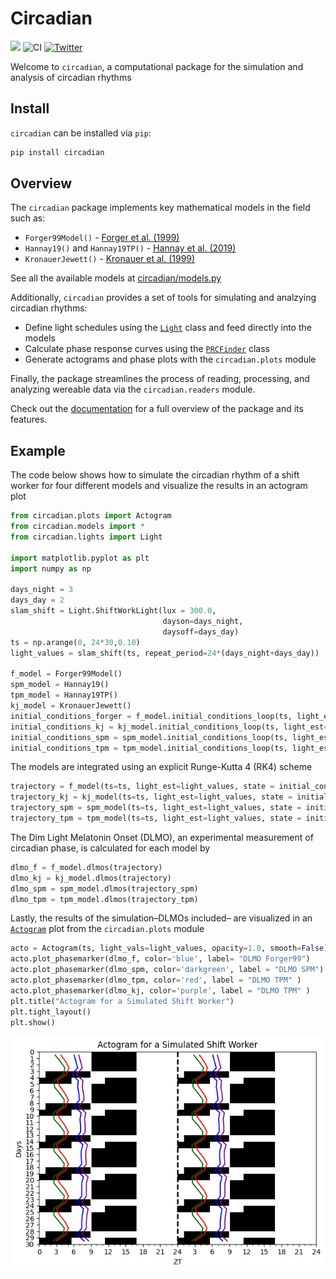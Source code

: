 # Circadian

<!-- WARNING: THIS FILE WAS AUTOGENERATED! DO NOT EDIT! -->

[![](https://img.shields.io/badge/docs-stable-blue.svg)](https://arcascope.github.io/circadian/)
![CI](https://github.com/Arcascope/circadian/actions/workflows/test.yaml/badge.svg)
[![Twitter](https://img.shields.io/twitter/url/https/twitter.com/arcascope.svg?style=social&label=Follow%20%40arcascope)](https://twitter.com/arcascope)

Welcome to `circadian`, a computational package for the simulation and
analysis of circadian rhythms

## Install

`circadian` can be installed via `pip`:

``` sh
pip install circadian
```

## Overview

The `circadian` package implements key mathematical models in the field
such as:

- `Forger99Model()` - [Forger et
  al. (1999)](https://doi.org/10.1177/074873099129000867)
- `Hannay19()` and `Hannay19TP()` - [Hannay et
  al. (2019)](https://doi.org/10.1177/0748730419878298)
- `KronauerJewett()` - [Kronauer et
  al. (1999)](https://doi.org/10.1177/074873049901400608)

See all the available models at
[circadian/models.py](https://github.com/Arcascope/circadian/blob/main/circadian/models.py)

Additionally, `circadian` provides a set of tools for simulating and
analzying circadian rhythms:

- Define light schedules using the
  [`Light`](https://arcascope.github.io/circadian/lights.html#light)
  class and feed directly into the models
- Calculate phase response curves using the
  [`PRCFinder`](https://arcascope.github.io/circadian/prc.html#prcfinder)
  class
- Generate actograms and phase plots with the `circadian.plots` module

Finally, the package streamlines the process of reading, processing, and
analyzing wereable data via the `circadian.readers` module.

Check out the [documentation](https://arcascope.github.io/circadian/)
for a full overview of the package and its features.

## Example

The code below shows how to simulate the circadian rhythm of a shift
worker for four different models and visualize the results in an
actogram plot

``` python
from circadian.plots import Actogram
from circadian.models import *
from circadian.lights import Light

import matplotlib.pyplot as plt
import numpy as np

days_night = 3
days_day = 2
slam_shift = Light.ShiftWorkLight(lux = 300.0, 
                                  dayson=days_night, 
                                  daysoff=days_day)
ts = np.arange(0, 24*30,0.10)
light_values = slam_shift(ts, repeat_period=24*(days_night+days_day))

f_model = Forger99Model()
spm_model = Hannay19()
tpm_model = Hannay19TP()
kj_model = KronauerJewett()
initial_conditions_forger = f_model.initial_conditions_loop(ts, light_est=light_values, num_loops=1)
initial_conditions_kj = kj_model.initial_conditions_loop(ts, light_est=light_values, num_loops=1)
initial_conditions_spm = spm_model.initial_conditions_loop(ts, light_est=light_values, num_loops=1)
initial_conditions_tpm = tpm_model.initial_conditions_loop(ts, light_est=light_values, num_loops=1)
```

The models are integrated using an explicit Runge-Kutta 4 (RK4) scheme

``` python
trajectory = f_model(ts=ts, light_est=light_values, state = initial_conditions_forger)
trajectory_kj = kj_model(ts=ts, light_est=light_values, state = initial_conditions_kj)
trajectory_spm = spm_model(ts=ts, light_est=light_values, state = initial_conditions_spm)
trajectory_tpm = tpm_model(ts=ts, light_est=light_values, state = initial_conditions_tpm)
```

The Dim Light Melatonin Onset (DLMO), an experimental measurement of
circadian phase, is calculated for each model by

``` python
dlmo_f = f_model.dlmos(trajectory)
dlmo_kj = kj_model.dlmos(trajectory)
dlmo_spm = spm_model.dlmos(trajectory_spm)
dlmo_tpm = tpm_model.dlmos(trajectory_tpm)
```

Lastly, the results of the simulation–DLMOs included– are visualized in
an
[`Actogram`](https://arcascope.github.io/circadian/plots.html#actogram)
plot from the `circadian.plots` module

``` python
acto = Actogram(ts, light_vals=light_values, opacity=1.0, smooth=False)
acto.plot_phasemarker(dlmo_f, color='blue', label= "DLMO Forger99")
acto.plot_phasemarker(dlmo_spm, color='darkgreen', label = "DLMO SPM")
acto.plot_phasemarker(dlmo_tpm, color='red', label = "DLMO TPM" )
acto.plot_phasemarker(dlmo_kj, color='purple', label = "DLMO TPM" )
plt.title("Actogram for a Simulated Shift Worker")
plt.tight_layout()
plt.show()
```

![](index_files/figure-commonmark/cell-5-output-1.png)
